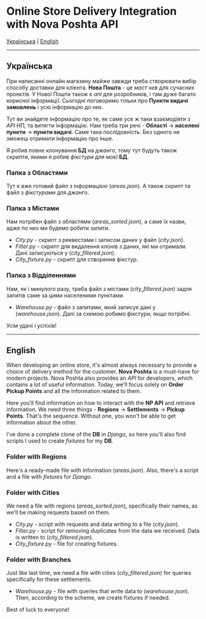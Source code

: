 # Online Store Delivery Integration with Nova Poshta API

[Українська](#українська) | [English](#english)

---

## Українська

При написанні онлайн магазину майже завжди треба створювати вибір способу доставки для клієнта. **Нова Пошта** - це *маст хев* для сучасних проектів. У Нової Пошти також є *апі* для розробників, і там дуже багато корисної інформації. Сьогодні поговоримо тільки про **Пункти видачі замовлень** і усю інформацію до них. 

Тут ви знайдете інформацію про те, як саме усе ж таки взаємодіяти з *API* НП, та витягти інформацію. Нам треба три речі - **Області** -> **населені пункти** -> **пункти видачі**. Саме така послідовність. Без одного не зможеш отримати інформацію про інше. 

Я робив повне клонування **БД** на *джанго*, тому тут будуть також скрипти, якими я робив *фікстури* для моєї **БД**. 

### Папка з Областями
Тут є вже готовий файл з інформацією (*areas.json*). А також скрипт та файл з *фікстурами* для *джанго*. 

### Папка з Містами
Нам потрібен файл з областями (*areas_sorted.json*), а саме їх назви, адже по них ми будемо робити запити. 
- *City.py* - скрипт з реквестами і записом даних у файл (*city.json*). 
- *Filter.py* - скрипт для видалення клонів з даних, які ми отримали. Дані записуються у (*city_filtered.json*). 
- *City_fixture.py* - скрипт для створення фікстур. 

### Папка з Відділеннями
Нам, як і минулого разу, треба файл з містами (*city_filtered.json*) задля запитів саме за цими населеними пунктами. 
- *Warehouse.py* - файл з запитами, який записує дані у (*warehouse.json*). 
Далі за схемою робимо фікстури, якщо потрібні. 

Усім удачі і успіхів!

---

## English

When developing an online store, it's almost always necessary to provide a choice of delivery method for the customer. **Nova Poshta** is a must-have for modern projects. Nova Poshta also provides an *API* for developers, which contains a lot of useful information. Today, we'll focus solely on **Order Pickup Points** and all the information related to them. 

Here you'll find information on how to interact with the **NP API** and retrieve information. We need three things - **Regions** -> **Settlements** -> **Pickup Points**. That's the sequence. Without one, you won't be able to get information about the other. 

I've done a complete clone of the **DB** in *Django*, so here you'll also find scripts I used to create *fixtures* for my **DB**. 

### Folder with Regions
Here's a ready-made file with information (*areas.json*). Also, there's a script and a file with *fixtures* for *Django*.

### Folder with Cities
We need a file with regions (*areas_sorted.json*), specifically their names, as we'll be making requests based on them. 
- *City.py* - script with requests and data writing to a file (*city.json*). 
- *Filter.py* - script for removing duplicates from the data we received. Data is written to (*city_filtered.json*). 
- *City_fixture.py* - file for creating fixtures. 

### Folder with Branches
Just like last time, we need a file with cities (*city_filtered.json*) for queries specifically for these settlements. 
- *Warehouse.py* - file with queries that write data to (*warehouse.json*). 
Then, according to the scheme, we create fixtures if needed. 

Best of luck to everyone!
